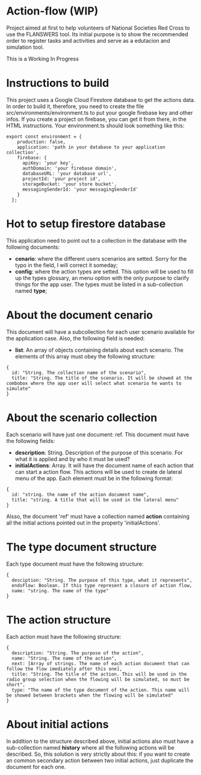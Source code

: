 # Action-flow (WIP)

Project aimed at first to help volunteers of National Societies Red Cross to use the FLANSWERS tool. Its initial purpose is to show the recommended order to register tasks and activities and serve as a edutacion and simulation tool.

This is a Working In Progress

# Instructions to build

This project uses a Google Cloud Firestore database to get the actions data. In order to build it, therefore, you need to create the file src/environments/environment.ts to put your google firebase key and other infos. If you create a project on firebase, you can get it from there, in the HTML instructions. Your environment.ts should look something like this:

```
export const environment = {
    production: false,
    application: 'path in your database to your application collection',
    firebase: {
      apiKey: 'your key',
      authDomain: 'your firebase domain',
      databaseURL: 'your database url',
      projectId: 'your project id',
      storageBucket: 'your store bucket',
      messagingSenderId: 'your messagingSenderId'
    }
  };

```

# Hot to setup firestore database

This application need to point out to a collection in the database with the following documents:

* **cenario**: where the different users scenarios are setted. Sorry for the typo in the field, I will correct it someday;
* **config**: where the action types are setted. This option will be used to fill up the types glossary, an menu option with the only purpose to clarify things for the app user. The types must be listed in a sub-collection named **type**;

# About the document cenario

This document will have a subcollection for each user scenario available for the application case. Also, the following field is needed:

* **list**: An array of objects containing details about each scenario. The elements of this array must obey the following structure:
```
{
  id: "String. The collection name of the scenario",
  title: "String. The title of the scenario. It will be showed at the combobox where the app user will select what scenario he wants to simulate"
}
```

# About the scenario collection

Each scenario will have just one document: ref. This document must have the following fields:

* **description**: String. Description of the purpose of this scenario. For what it is applied and by who it must be used?
* **initialActions**: Array. It will have the document name of each action that can start a action flow. This actions will be used to create de lateral menu of the app. Each element must be in the following format:
```
{
  id: "string. the name of the action document name",
  title: "string. A title that will be used in the lateral menu"
}
```

Alsso, the document 'ref' must have a collection named **action** containing all the initial actions pointed out in the property 'initialActions'.

# The type document structure

Each type document must have the following structure:
```
{
  desciption: "String. The purpose of this type, what it represents",
  endsFlow: Boolean. If this type represent a closure of action flow,
  name: "string. The name of the type"
}
```

# The action structure

Each action must have the following structure:
```
{
  description: "String. The purpose of the action",
  name: "String. The name of the action",
  next: [Array of strings. The name of each action document that can follow the flow imediately after this one],
  title: "String. The title of the action. This will be used in the radio group selection when the flowing will be simulated, so must be short",
  type: "The name of the type document of the action. This name will be showed between brackets when the flowing will be simulated"
}
```

# About initial actions

In addition to the structure described above, initial actions also must have a sub-collection named **history** where all the following actions will be described. So, this solution is very strictly about this: if you want to create an common secondary action between two initial actions, just duplicate the document for each one.
